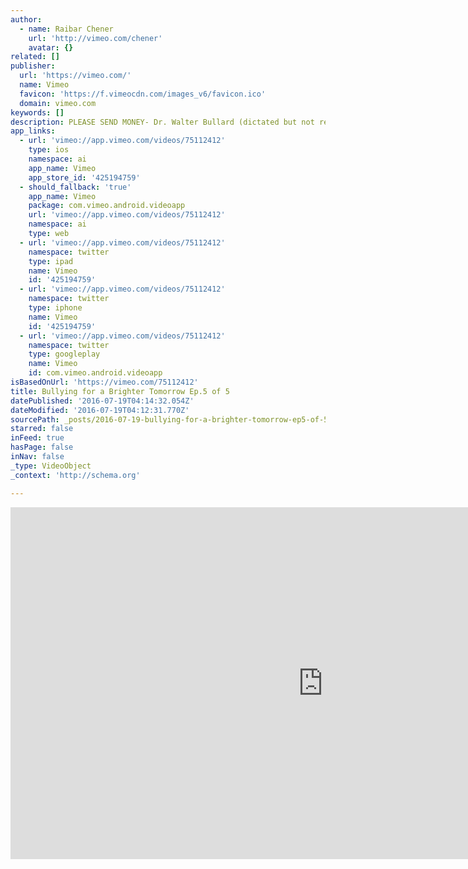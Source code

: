 ```yaml
---
author:
  - name: Raibar Chener
    url: 'http://vimeo.com/chener'
    avatar: {}
related: []
publisher:
  url: 'https://vimeo.com/'
  name: Vimeo
  favicon: 'https://f.vimeocdn.com/images_v6/favicon.ico'
  domain: vimeo.com
keywords: []
description: PLEASE SEND MONEY- Dr. Walter Bullard (dictated but not read)
app_links:
  - url: 'vimeo://app.vimeo.com/videos/75112412'
    type: ios
    namespace: ai
    app_name: Vimeo
    app_store_id: '425194759'
  - should_fallback: 'true'
    app_name: Vimeo
    package: com.vimeo.android.videoapp
    url: 'vimeo://app.vimeo.com/videos/75112412'
    namespace: ai
    type: web
  - url: 'vimeo://app.vimeo.com/videos/75112412'
    namespace: twitter
    type: ipad
    name: Vimeo
    id: '425194759'
  - url: 'vimeo://app.vimeo.com/videos/75112412'
    namespace: twitter
    type: iphone
    name: Vimeo
    id: '425194759'
  - url: 'vimeo://app.vimeo.com/videos/75112412'
    namespace: twitter
    type: googleplay
    name: Vimeo
    id: com.vimeo.android.videoapp
isBasedOnUrl: 'https://vimeo.com/75112412'
title: Bullying for a Brighter Tomorrow Ep.5 of 5
datePublished: '2016-07-19T04:14:32.054Z'
dateModified: '2016-07-19T04:12:31.770Z'
sourcePath: _posts/2016-07-19-bullying-for-a-brighter-tomorrow-ep5-of-5.md
starred: false
inFeed: true
hasPage: false
inNav: false
_type: VideoObject
_context: 'http://schema.org'

---
```

<iframe src="https://cdn.embedly.com/widgets/media.html?src=https%3A%2F%2Fplayer.vimeo.com%2Fvideo%2F75112412&amp;url=https%3A%2F%2Fvimeo.com%2F75112412&amp;image=http%3A%2F%2Fi.vimeocdn.com%2Fvideo%2F449595383_1280.jpg&amp;key=b7d04c9b404c499eba89ee7072e1c4f7&amp;type=text%2Fhtml&amp;schema=vimeo" width="1000" height="563" scrolling="no" frameborder="0" allowfullscreen="" style=""></iframe>